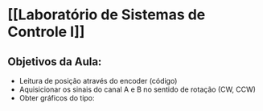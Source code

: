 # [[Laboratório de Sistemas de Controle I]]

## Objetivos da Aula:
- Leitura de posição através do encoder (código)
- Aquisicionar os sinais do canal A e B no sentido de rotação (CW, CCW)
- Obter gráficos do tipo: